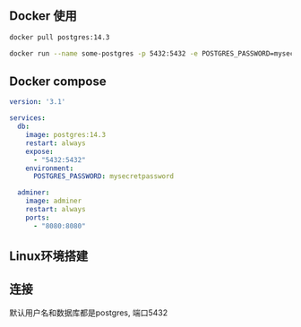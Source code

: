 ## Docker 使用

```bash
docker pull postgres:14.3

docker run --name some-postgres -p 5432:5432 -e POSTGRES_PASSWORD=mysecretpassword -d postgres:14.3
```



## Docker compose

```yaml
version: '3.1'

services:
  db:
    image: postgres:14.3
    restart: always
    expose:
      - "5432:5432"
    environment:
      POSTGRES_PASSWORD: mysecretpassword

  adminer:
    image: adminer
    restart: always
    ports:
      - "8080:8080"
```



## Linux环境搭建



## 连接

默认用户名和数据库都是postgres, 端口5432
